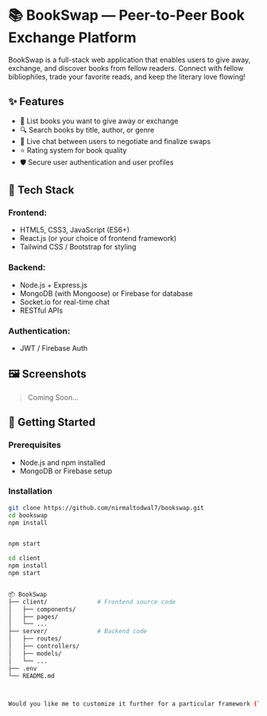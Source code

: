 # 📚 BookSwap — Peer-to-Peer Book Exchange Platform

BookSwap is a full-stack web application that enables users to give away, exchange, and discover books from fellow readers. Connect with fellow bibliophiles, trade your favorite reads, and keep the literary love flowing!

## ✨ Features

- 🔄 List books you want to give away or exchange
- 🔍 Search books by title, author, or genre
- 💬 Live chat between users to negotiate and finalize swaps
- ⭐ Rating system for book quality
- 🛡️ Secure user authentication and user profiles

## 🔧 Tech Stack

### Frontend:
- HTML5, CSS3, JavaScript (ES6+)
- React.js (or your choice of frontend framework)
- Tailwind CSS / Bootstrap for styling

### Backend:
- Node.js + Express.js
- MongoDB (with Mongoose) or Firebase for database
- Socket.io for real-time chat
- RESTful APIs

### Authentication:
- JWT / Firebase Auth

## 🖼️ Screenshots

> Coming Soon...

## 🚀 Getting Started

### Prerequisites

- Node.js and npm installed
- MongoDB or Firebase setup

### Installation

```bash
git clone https://github.com/nirmaltodwal7/bookswap.git
cd bookswap
npm install


npm start

cd client
npm install
npm start


📦 BookSwap
├── client/              # Frontend source code
│   ├── components/
│   ├── pages/
│   └── ...
├── server/              # Backend code
│   ├── routes/
│   ├── controllers/
│   ├── models/
│   └── ...
├── .env
└── README.md



Would you like me to customize it further for a particular framework (like Next.js, Firebase backend, or MongoDB)?

